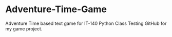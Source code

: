 # Adventure-Time-Game
Adventure Time based text game for IT-140 Python Class
Testing GitHub for my game project.
